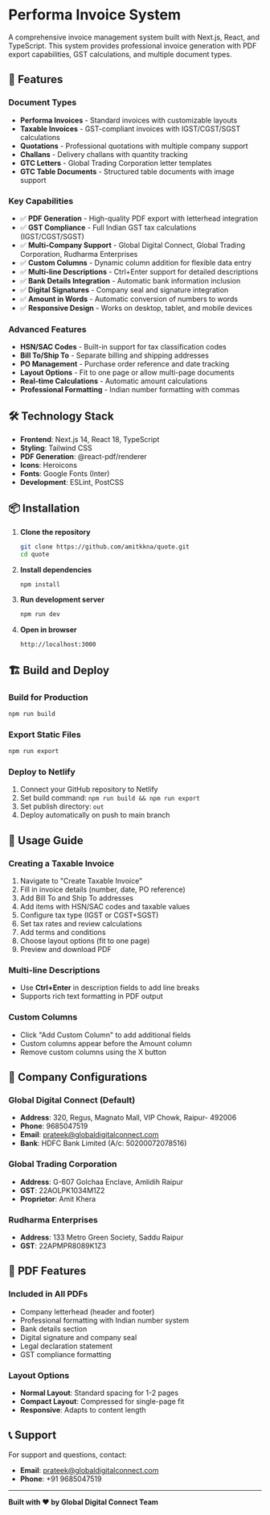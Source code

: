 # Performa Invoice System

A comprehensive invoice management system built with Next.js, React, and TypeScript. This system provides professional invoice generation with PDF export capabilities, GST calculations, and multiple document types.

## 🚀 Features

### Document Types
- **Performa Invoices** - Standard invoices with customizable layouts
- **Taxable Invoices** - GST-compliant invoices with IGST/CGST/SGST calculations
- **Quotations** - Professional quotations with multiple company support
- **Challans** - Delivery challans with quantity tracking
- **GTC Letters** - Global Trading Corporation letter templates
- **GTC Table Documents** - Structured table documents with image support

### Key Capabilities
- ✅ **PDF Generation** - High-quality PDF export with letterhead integration
- ✅ **GST Compliance** - Full Indian GST tax calculations (IGST/CGST/SGST)
- ✅ **Multi-Company Support** - Global Digital Connect, Global Trading Corporation, Rudharma Enterprises
- ✅ **Custom Columns** - Dynamic column addition for flexible data entry
- ✅ **Multi-line Descriptions** - Ctrl+Enter support for detailed descriptions
- ✅ **Bank Details Integration** - Automatic bank information inclusion
- ✅ **Digital Signatures** - Company seal and signature integration
- ✅ **Amount in Words** - Automatic conversion of numbers to words
- ✅ **Responsive Design** - Works on desktop, tablet, and mobile devices

### Advanced Features
- **HSN/SAC Codes** - Built-in support for tax classification codes
- **Bill To/Ship To** - Separate billing and shipping addresses
- **PO Management** - Purchase order reference and date tracking
- **Layout Options** - Fit to one page or allow multi-page documents
- **Real-time Calculations** - Automatic amount calculations
- **Professional Formatting** - Indian number formatting with commas

## 🛠️ Technology Stack

- **Frontend**: Next.js 14, React 18, TypeScript
- **Styling**: Tailwind CSS
- **PDF Generation**: @react-pdf/renderer
- **Icons**: Heroicons
- **Fonts**: Google Fonts (Inter)
- **Development**: ESLint, PostCSS

## 📦 Installation

1. **Clone the repository**
   ```bash
   git clone https://github.com/amitkkna/quote.git
   cd quote
   ```

2. **Install dependencies**
   ```bash
   npm install
   ```

3. **Run development server**
   ```bash
   npm run dev
   ```

4. **Open in browser**
   ```
   http://localhost:3000
   ```

## 🏗️ Build and Deploy

### Build for Production
```bash
npm run build
```

### Export Static Files
```bash
npm run export
```

### Deploy to Netlify
1. Connect your GitHub repository to Netlify
2. Set build command: `npm run build && npm run export`
3. Set publish directory: `out`
4. Deploy automatically on push to main branch

## 🎯 Usage Guide

### Creating a Taxable Invoice
1. Navigate to "Create Taxable Invoice"
2. Fill in invoice details (number, date, PO reference)
3. Add Bill To and Ship To addresses
4. Add items with HSN/SAC codes and taxable values
5. Configure tax type (IGST or CGST+SGST)
6. Set tax rates and review calculations
7. Add terms and conditions
8. Choose layout options (fit to one page)
9. Preview and download PDF

### Multi-line Descriptions
- Use **Ctrl+Enter** in description fields to add line breaks
- Supports rich text formatting in PDF output

### Custom Columns
- Click "Add Custom Column" to add additional fields
- Custom columns appear before the Amount column
- Remove custom columns using the X button

## 🏢 Company Configurations

### Global Digital Connect (Default)
- **Address**: 320, Regus, Magnato Mall, VIP Chowk, Raipur- 492006
- **Phone**: 9685047519
- **Email**: prateek@globaldigitalconnect.com
- **Bank**: HDFC Bank Limited (A/c: 50200072078516)

### Global Trading Corporation
- **Address**: G-607 Golchaa Enclave, Amlidih Raipur
- **GST**: 22AOLPK1034M1Z2
- **Proprietor**: Amit Khera

### Rudharma Enterprises
- **Address**: 133 Metro Green Society, Saddu Raipur
- **GST**: 22APMPR8089K1Z3

## 📄 PDF Features

### Included in All PDFs
- Company letterhead (header and footer)
- Professional formatting with Indian number system
- Bank details section
- Digital signature and company seal
- Legal declaration statement
- GST compliance formatting

### Layout Options
- **Normal Layout**: Standard spacing for 1-2 pages
- **Compact Layout**: Compressed for single-page fit
- **Responsive**: Adapts to content length

## 📞 Support

For support and questions, contact:
- **Email**: prateek@globaldigitalconnect.com
- **Phone**: +91 9685047519

---

**Built with ❤️ by Global Digital Connect Team**
